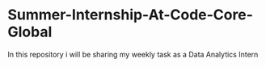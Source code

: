 # Summer-Internship-At-Code-Core-Global
In this repository i will be sharing  my weekly task as a Data Analytics Intern
